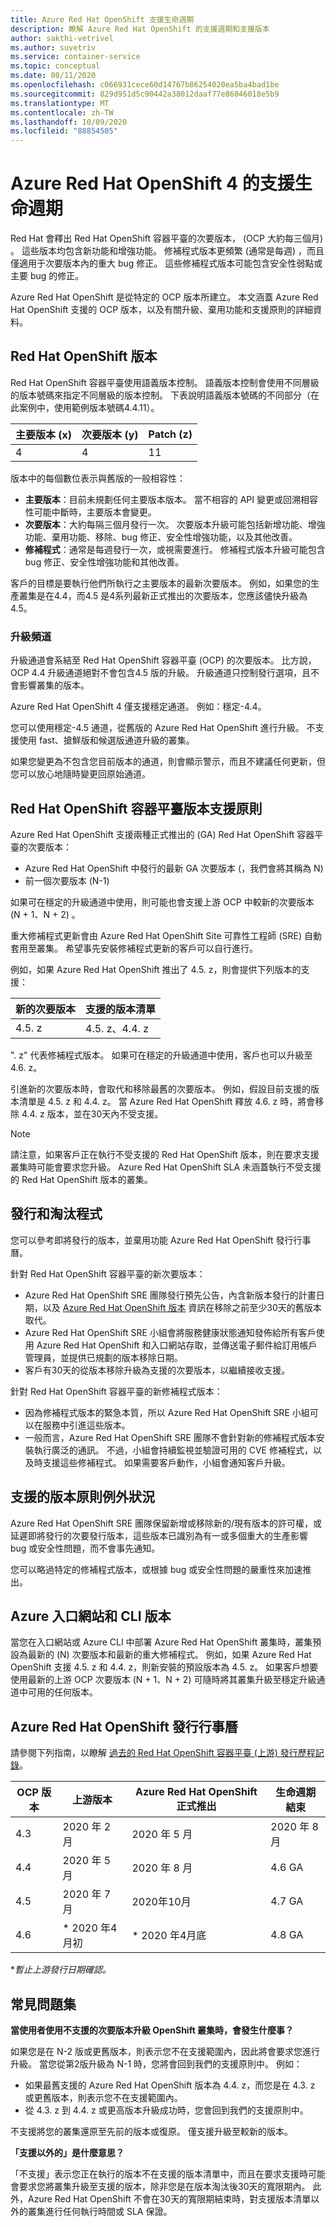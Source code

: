 ```yaml
---
title: Azure Red Hat OpenShift 支援生命週期
description: 瞭解 Azure Red Hat OpenShift 的支援週期和支援版本
author: sakthi-vetrivel
ms.author: suvetriv
ms.service: container-service
ms.topic: conceptual
ms.date: 08/11/2020
ms.openlocfilehash: c066931cece60d14767b86254020ea5ba4bad1be
ms.sourcegitcommit: 829d951d5c90442a38012daaf77e86046018e5b9
ms.translationtype: MT
ms.contentlocale: zh-TW
ms.lasthandoff: 10/09/2020
ms.locfileid: "88854505"
---
```

# <a name="support-lifecycle-for-azure-red-hat-openshift-4"></a>Azure Red Hat OpenShift 4 的支援生命週期

Red Hat 會釋出 Red Hat OpenShift 容器平臺的次要版本， (OCP 大約每三個月) 。 這些版本均包含新功能和增強功能。 修補程式版本更頻繁 (通常是每週) ，而且僅適用于次要版本內的重大 bug 修正。 這些修補程式版本可能包含安全性弱點或主要 bug 的修正。

Azure Red Hat OpenShift 是從特定的 OCP 版本所建立。 本文涵蓋 Azure Red Hat OpenShift 支援的 OCP 版本，以及有關升級、棄用功能和支援原則的詳細資料。

## <a name="red-hat-openshift-versions"></a>Red Hat OpenShift 版本

Red Hat OpenShift 容器平臺使用語義版本控制。 語義版本控制會使用不同層級的版本號碼來指定不同層級的版本控制。 下表說明語義版本號碼的不同部分（在此案例中，使用範例版本號碼4.4.11）。

|主要版本 (x) |次要版本 (y) |Patch (z) |
|-|-|-|
|4|4|11|

版本中的每個數位表示與舊版的一般相容性：

* **主要版本**：目前未規劃任何主要版本版本。 當不相容的 API 變更或回溯相容性可能中斷時，主要版本會變更。
* **次要版本**：大約每隔三個月發行一次。 次要版本升級可能包括新增功能、增強功能、棄用功能、移除、bug 修正、安全性增強功能，以及其他改善。
* **修補程式**：通常是每週發行一次，或視需要進行。 修補程式版本升級可能包含 bug 修正、安全性增強功能和其他改善。

客戶的目標是要執行他們所執行之主要版本的最新次要版本。 例如，如果您的生產叢集是在4.4，而4.5 是4系列最新正式推出的次要版本，您應該儘快升級為4.5。

### <a name="upgrade-channels"></a>升級頻道

升級通道會系結至 Red Hat OpenShift 容器平臺 (OCP) 的次要版本。 比方說，OCP 4.4 升級通道絕對不會包含4.5 版的升級。 升級通道只控制發行選項，且不會影響叢集的版本。

Azure Red Hat OpenShift 4 僅支援穩定通道。 例如：穩定-4.4。

您可以使用穩定-4.5 通道，從舊版的 Azure Red Hat OpenShift 進行升級。 不支援使用 fast、搶鮮版和候選版通道升級的叢集。

如果您變更為不包含您目前版本的通道，則會顯示警示，而且不建議任何更新，但您可以放心地隨時變更回原始通道。

## <a name="red-hat-openshift-container-platform-version-support-policy"></a>Red Hat OpenShift 容器平臺版本支援原則

Azure Red Hat OpenShift 支援兩種正式推出的 (GA) Red Hat OpenShift 容器平臺的次要版本：
* Azure Red Hat OpenShift 中發行的最新 GA 次要版本 (，我們會將其稱為 N) 
* 前一個次要版本 (N-1) 

如果可在穩定的升級通道中使用，則可能也會支援上游 OCP 中較新的次要版本 (N + 1、N + 2) 。

重大修補程式更新會由 Azure Red Hat OpenShift Site 可靠性工程師 (SRE) 自動套用至叢集。 希望事先安裝修補程式更新的客戶可以自行進行。

例如，如果 Azure Red Hat OpenShift 推出了 4.5. z，則會提供下列版本的支援：

|新的次要版本|支援的版本清單|
|-|-|
|4.5. z|4.5. z、4.4. z|

". z" 代表修補程式版本。 如果可在穩定的升級通道中使用，客戶也可以升級至 4.6. z。

引進新的次要版本時，會取代和移除最舊的次要版本。 例如，假設目前支援的版本清單是 4.5. z 和 4.4. z。 當 Azure Red Hat OpenShift 釋放 4.6. z 時，將會移除 4.4. z 版本，並在30天內不受支援。

> [!NOTE]
> 請注意，如果客戶正在執行不受支援的 Red Hat OpenShift 版本，則在要求支援叢集時可能會要求您升級。 Azure Red Hat OpenShift SLA 未涵蓋執行不受支援的 Red Hat OpenShift 版本的叢集。

## <a name="release-and-deprecation-process"></a>發行和淘汰程式

您可以參考即將發行的版本，並棄用功能 Azure Red Hat OpenShift 發行行事曆。

針對 Red Hat OpenShift 容器平臺的新次要版本：
* Azure Red Hat OpenShift SRE 團隊發行預先公告，內含新版本發行的計畫日期，以及 [Azure Red Hat OpenShift 版本](https://github.com/Azure/OpenShift/releases) 資訊在移除之前至少30天的舊版本取代。
* Azure Red Hat OpenShift SRE 小組會將服務健康狀態通知發佈給所有客戶使用 Azure Red Hat OpenShift 和入口網站存取，並傳送電子郵件給訂用帳戶管理員，並提供已規劃的版本移除日期。
* 客戶有30天的從版本移除升級為支援的次要版本，以繼續接收支援。

針對 Red Hat OpenShift 容器平臺的新修補程式版本：
* 因為修補程式版本的緊急本質，所以 Azure Red Hat OpenShift SRE 小組可以在服務中引進這些版本。
* 一般而言，Azure Red Hat OpenShift SRE 團隊不會針對新的修補程式版本安裝執行廣泛的通訊。 不過，小組會持續監視並驗證可用的 CVE 修補程式，以及時支援這些修補程式。 如果需要客戶動作，小組會通知客戶升級。

## <a name="supported-versions-policy-exceptions"></a>支援的版本原則例外狀況

Azure Red Hat OpenShift SRE 團隊保留新增或移除新的/現有版本的許可權，或延遲即將發行的次要發行版本，這些版本已識別為有一或多個重大的生產影響 bug 或安全性問題，而不會事先通知。

您可以略過特定的修補程式版本，或根據 bug 或安全性問題的嚴重性來加速推出。

## <a name="azure-portal-and-cli-versions"></a>Azure 入口網站和 CLI 版本

當您在入口網站或 Azure CLI 中部署 Azure Red Hat OpenShift 叢集時，叢集預設為最新的 (N) 次要版本和最新的重大修補程式。 例如，如果 Azure Red Hat OpenShift 支援 4.5. z 和 4.4. z，則新安裝的預設版本為 4.5. z。 如果客戶想要使用最新的上游 OCP 次要版本 (N + 1、N + 2) 可隨時將其叢集升級至穩定升級通道中可用的任何版本。

## <a name="azure-red-hat-openshift-release-calendar"></a>Azure Red Hat OpenShift 發行行事曆

請參閱下列指南，以瞭解 [過去的 Red Hat OpenShift 容器平臺 (上游) 發行歷程記錄](https://access.redhat.com/support/policy/updates/openshift/#dates)。

|OCP 版本|上游版本|Azure Red Hat OpenShift 正式推出|生命週期結束|
|-|-|-|-|
|4.3|2020 年 2 月|2020 年 5 月|2020 年 8 月|
|4.4|2020 年 5 月|2020 年 8 月|4.6 GA|
|4.5|2020 年 7 月|2020年10月|4.7 GA
|4.6|* 2020 年4月初|* 2020 年4月底|4.8 GA|

\*_暫止上游發行日期確認。_

## <a name="faq"></a>常見問題集

**當使用者使用不支援的次要版本升級 OpenShift 叢集時，會發生什麼事？**

如果您是在 N-2 版或更舊版本，則表示您不在支援範圍內，因此將會要求您進行升級。 當您從第2版升級為 N-1 時，您將會回到我們的支援原則中。 例如：
* 如果最舊支援的 Azure Red Hat OpenShift 版本為 4.4. z，而您是在 4.3. z 或更舊版本，則表示您不在支援範圍內。
* 從 4.3. z 到 4.4. z 或更高版本升級成功時，您會回到我們的支援原則中。

不支援將您的叢集還原至先前的版本或復原。 僅支援升級至較新的版本。

**「支援以外的」是什麼意思？**

「不支援」表示您正在執行的版本不在支援的版本清單中，而且在要求支援時可能會要求您將叢集升級至支援的版本，除非您是在版本淘汰後30天的寬限期內。 此外，Azure Red Hat OpenShift 不會在30天的寬限期結束時，對支援版本清單以外的叢集進行任何執行時間或 SLA 保證。
